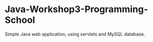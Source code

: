 # Java-Workshop3-Programming-School
Simple Java web application, using servlets and MySQL database.
